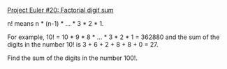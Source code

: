 [Project Euler #20: Factorial digit sum](https://www.hackerrank.com/contests/projecteuler/challenges/euler020/problem)

n! means n * (n-1) * ... * 3 * 2 * 1. 

For example, 10! = 10 * 9 * 8 * ... * 3 * 2 * 1 = 362880
and the sum of the digits in the number 10! is 3 + 6 + 2 + 8 + 8 + 0 = 27.

Find the sum of the digits in the number 100!.
